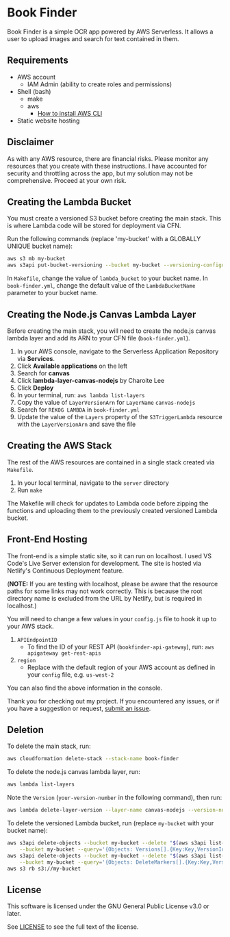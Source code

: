 # Book Finder

Book Finder is a simple OCR app powered by AWS Serverless. It allows a user to upload images and search for text contained in them.



## Requirements
- AWS account
    - IAM Admin (ability to create roles and permissions)
- Shell (bash)
    - make
    - aws
        - [How to install AWS CLI](https://docs.aws.amazon.com/cli/latest/userguide/getting-started-install.html)
- Static website hosting

## Disclaimer

As with any AWS resource, there are financial risks. Please monitor any resources that you create with these instructions. I have accounted for security and throttling across the app, but my solution may not be comprehensive. Proceed at your own risk.

## Creating the Lambda Bucket

You must create a versioned S3 bucket before creating the main stack. This is where Lambda code will be stored for deployment via CFN. 

Run the following commands (replace 'my-bucket' with a GLOBALLY UNIQUE bucket name):

```sh
aws s3 mb my-bucket
aws s3api put-bucket-versioning --bucket my-bucket --versioning-configuration Status=Enabled
```

In `Makefile`, change the value of `lambda_bucket` to your bucket name.
In `book-finder.yml`, change the default value of the `LambdaBucketName` parameter to your bucket name.

## Creating the Node.js Canvas Lambda Layer

Before creating the main stack, you will need to create the node.js canvas lambda layer and add its ARN to your CFN file (`book-finder.yml`).

1. In your AWS console, navigate to the Serverless Application Repository via **Services**.
1. Click **Available applications** on the left
1. Search for **canvas**
1. Click **lambda-layer-canvas-nodejs** by Charoite Lee
1. Click **Deploy**
1. In your terminal, run: `aws lambda list-layers`
1. Copy the value of `LayerVersionArn` for `LayerName` `canvas-nodejs`
1. Search for `REKOG LAMBDA` in `book-finder.yml`
1. Update the value of the `Layers` property of the `S3TriggerLambda` resource with the `LayerVersionArn` and save the file

## Creating the AWS Stack

The rest of the AWS resources are contained in a single stack created via `Makefile`. 

1. In your local terminal, navigate to the `server` directory
2. Run `make`

The Makefile will check for updates to Lambda code before zipping the functions and uploading them to the previously created versioned Lambda bucket.

## Front-End Hosting
The front-end is a simple static site, so it can run on localhost. I used VS Code's Live Server extension for development. The site is hosted via Netlify's Continuous Deployment feature.

(**NOTE:** If you are testing with localhost, please be aware that the resource paths for some links may not work correctly. This is because the root directory name is excluded from the URL by Netlify, but is required in localhost.)

You will need to change a few values in your `config.js` file to hook it up to your AWS stack.

1. `APIEndpointID`
    - To find the ID of your REST API (`bookfinder-api-gateway`), run: `aws apigateway get-rest-apis`
2. `region`
    - Replace with the default region of your AWS account as defined in your `config` file, e.g. `us-west-2`

You can also find the above information in the console.

Thank you for checking out my project. If you encountered any issues, or if you have a suggestion or request, [submit an issue](https://github.com/mcpherson/AWS-book-finder/issues/new).

## Deletion
To delete the main stack, run: 
```sh
aws cloudformation delete-stack --stack-name book-finder
```
To delete the node.js canvas lambda layer, run:
```sh
aws lambda list-layers
``` 
Note the `Version` (`your-version-number` in the following command), then run: 
```sh
aws lambda delete-layer-version --layer-name canvas-nodejs --version-number your-version-number
```
To delete the versioned Lambda bucket, run (replace `my-bucket` with your bucket name): 
```sh
aws s3api delete-objects --bucket my-bucket --delete "$(aws s3api list-object-versions \
    --bucket my-bucket --query='{Objects: Versions[].{Key:Key,VersionId:VersionId}}')"
aws s3api delete-objects --bucket my-bucket --delete "$(aws s3api list-object-versions \
    --bucket my-bucket --query='{Objects: DeleteMarkers[].{Key:Key,VersionId:VersionId}}')"
aws s3 rb s3://my-bucket
```

## License

This software is licensed under the GNU General Public License v3.0 or later.

See [LICENSE](https://github.com/mcpherson/AWS-book-finder/blob/main/LICENSE) to see the full text of the license.